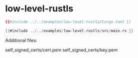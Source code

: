 # low-level-rustls

```toml
{{#include ../../examples/low-level-rustls/Cargo.toml }}
```

```rust
{{#include ../../examples/low-level-rustls/src/main.rs }}
```

Additional files:

self_signed_certs/cert.pem
self_signed_certs/key.pem
